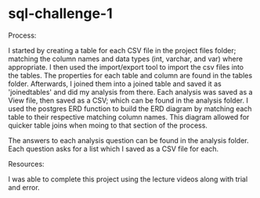 # sql-challenge-1

Process:

I started by creating a table for each CSV file in the project files folder; matching the column names and data types (int, varchar, and var) where appropriate. I then used the import/export tool to import the csv files into the tables. The properties for each table and column are found in the tables folder. Afterwards, I joined them into a joined table and saved it as 'joinedtables' and did my analysis from there. Each analysis was saved as a View file, then saved as a CSV; which can be found in the analysis folder. I used the postgres ERD function to build the ERD diagram by matching each table to their respective matching column names. This diagram allowed for quicker table joins when moing to that section of the process.

The answers to each analysis question can be found in the analysis folder. Each question asks for a list which I saved as a CSV file for each.

Resources:

I was able to complete this project using the lecture videos along with trial and error. 
